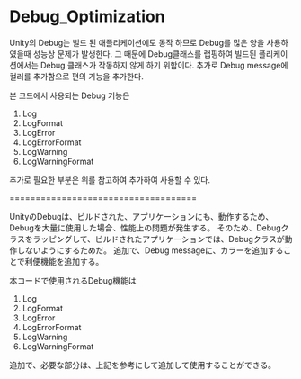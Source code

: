# Debug_Optimization

Unity의 Debug는 빌드 된 애플리케이션에도 동작 하므로 Debug를 많은 양을 사용하였을때 성능상 문제가 발생한다.
그 때문에 Debug클래스를 랩핑하여 빌드된 플리케이션에서는 Debug 클래스가 작동하지 않게 하기 위함이다.
추가로 Debug message에 컬러를 추가함으로 편의 기능을 추가한다.

본 코드에서 사용되는 Debug 기능은
1. Log
2. LogFormat
3. LogError
4. LogErrorFormat
5. LogWarning
6. LogWarningFormat

추가로 필요한 부분은 위를 참고하여 추가하여 사용할 수 있다.

====================================

UnityのDebugは、ビルドされた、アプリケーションにも、動作するため、Debugを大量に使用した場合、性能上の問題が発生する。
そのため、Debugクラスをラッピングして、ビルドされたアプリケーションでは、Debugクラスが動作しないようにするためだ。
追加で、Debug messageに、カラーを追加することで利便機能を追加する。

本コードで使用されるDebug機能は
1. Log
2. LogFormat
3. LogError
4. LogErrorFormat
5. LogWarning
6. LogWarningFormat

追加で、必要な部分は、上記を参考にして追加して使用することができる。
